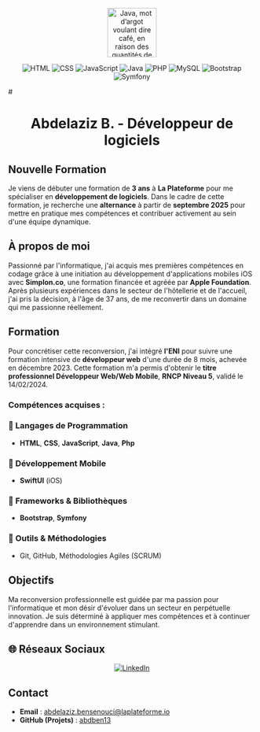 <p align="center">
   <img src="https://via.placeholder.com/800x200/0000FF/FFFFFF?text=Bienvenue+sur+mon+GitHub" alt="Java, mot d’argot voulant dire café, en raison des quantités de café ingurgité par les programmeurs et notamment par ses concepteurs" style="width: 100;">
</p>
<p align="center">
   <img src="https://img.shields.io/badge/HTML-E34F26?style=for-the-badge&logo=html5&logoColor=white" alt="HTML">
   <img src="https://img.shields.io/badge/CSS-1572B6?style=for-the-badge&logo=css3&logoColor=white" alt="CSS">
  <img src="https://img.shields.io/badge/JavaScript-F7DF1E?style=for-the-badge&logo=javascript&logoColor=black" alt="JavaScript">
   <img src="https://img.shields.io/badge/Java-007396?style=for-the-badge&logo=java&logoColor=white" alt="Java">
   <img src="https://img.shields.io/badge/PHP-777BB4?style=for-the-badge&logo=php&logoColor=white" alt="PHP">
   <img src="https://img.shields.io/badge/MySQL-4479A1?style=for-the-badge&logo=mysql&logoColor=white" alt="MySQL">
   <img src="https://img.shields.io/badge/Bootstrap-7952B3?style=for-the-badge&logo=bootstrap&logoColor=white" alt="Bootstrap">
   <img src="https://img.shields.io/badge/Symfony-000000?style=for-the-badge&logo=symfony&logoColor=white" alt="Symfony">
</p>
# <h1 align="center">Abdelaziz B. - Développeur de logiciels</h1>

## Nouvelle Formation
Je viens de débuter une formation de **3 ans** à **La Plateforme** pour me spécialiser en **développement de logiciels**. Dans le cadre de cette formation, je recherche une **alternance** à partir de **septembre 2025** pour mettre en pratique mes compétences et contribuer activement au sein d'une équipe dynamique.

## À propos de moi
Passionné par l'informatique, j'ai acquis mes premières compétences en codage grâce à une initiation au développement d'applications mobiles iOS avec **Simplon.co**, une formation financée et agréée par **Apple Foundation**. Après plusieurs expériences dans le secteur de l'hôtellerie et de l'accueil, j'ai pris la décision, à l'âge de 37 ans, de me reconvertir dans un domaine qui me passionne réellement.

## Formation
Pour concrétiser cette reconversion, j'ai intégré **l'ENI** pour suivre une formation intensive de **développeur web** d'une durée de 8 mois, achevée en décembre 2023. Cette formation m'a permis d'obtenir le **titre professionnel Développeur Web/Web Mobile**, **RNCP Niveau 5**, validé le 14/02/2024.

### Compétences acquises :

### 🔹 Langages de Programmation
- **HTML**, **CSS**, **JavaScript**, **Java**, **Php**

### 🔹 Développement Mobile
- **SwiftUI** (iOS)

### 🔹 Frameworks & Bibliothèques
- **Bootstrap**, **Symfony**
  
### 🔹 Outils & Méthodologies
- Git, GitHub, Méthodologies Agiles (SCRUM)

## Objectifs
Ma reconversion professionnelle est guidée par ma passion pour l'informatique et mon désir d'évoluer dans un secteur en perpétuelle innovation. Je suis déterminé à appliquer mes compétences et à continuer d'apprendre dans un environnement stimulant.

## 🌐 Réseaux Sociaux
<p align="center">
<a href="https://www.linkedin.com/in/abdelaziz-b-35394a274/" target="_blank">
  <img src="https://img.shields.io/badge/-LinkedIn-blue?style=for-the-badge&logo=linkedin&logoColor=white" alt="LinkedIn">
</a></p>

## Contact
- **Email** : abdelaziz.bensenouci@laplateforme.io
- **GitHub (Projets)** : <a href="https://github.com/abdben13">abdben13</a>
